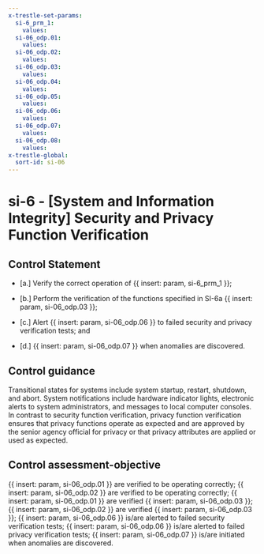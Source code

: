 ```yaml
---
x-trestle-set-params:
  si-6_prm_1:
    values:
  si-06_odp.01:
    values:
  si-06_odp.02:
    values:
  si-06_odp.03:
    values:
  si-06_odp.04:
    values:
  si-06_odp.05:
    values:
  si-06_odp.06:
    values:
  si-06_odp.07:
    values:
  si-06_odp.08:
    values:
x-trestle-global:
  sort-id: si-06
---
```


# si-6 - \[System and Information Integrity\] Security and Privacy Function Verification

## Control Statement

- \[a.\] Verify the correct operation of {{ insert: param, si-6_prm_1 }};

- \[b.\] Perform the verification of the functions specified in SI-6a {{ insert: param, si-06_odp.03 }};

- \[c.\] Alert {{ insert: param, si-06_odp.06 }} to failed security and privacy verification tests; and

- \[d.\] {{ insert: param, si-06_odp.07 }} when anomalies are discovered.

## Control guidance

Transitional states for systems include system startup, restart, shutdown, and abort. System notifications include hardware indicator lights, electronic alerts to system administrators, and messages to local computer consoles. In contrast to security function verification, privacy function verification ensures that privacy functions operate as expected and are approved by the senior agency official for privacy or that privacy attributes are applied or used as expected.

## Control assessment-objective

{{ insert: param, si-06_odp.01 }} are verified to be operating correctly;
{{ insert: param, si-06_odp.02 }} are verified to be operating correctly;
{{ insert: param, si-06_odp.01 }} are verified {{ insert: param, si-06_odp.03 }};
{{ insert: param, si-06_odp.02 }} are verified {{ insert: param, si-06_odp.03 }};
{{ insert: param, si-06_odp.06 }} is/are alerted to failed security verification tests;
{{ insert: param, si-06_odp.06 }} is/are alerted to failed privacy verification tests;
{{ insert: param, si-06_odp.07 }} is/are initiated when anomalies are discovered.

